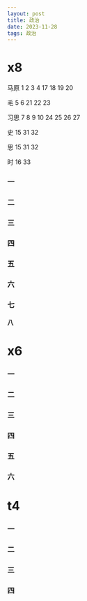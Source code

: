 ```yaml
---
layout: post
title: 政治
date: 2023-11-28
tags: 政治
---
```


# x8

马原 1 2 3 4 17 18 19 20

毛 5 6  21 22  23

习思 7 8 9 10 24 25 26 27

史 15 31 32

思 15 31 32

时 16 33

### 一



### 二

### 三

### 四

### 五

### 六

### 七

#### 八



# x6

### 一

### 二

### 三

### 四

### 五

### 六



# t4

### 一

### 二

### 三

### 四

